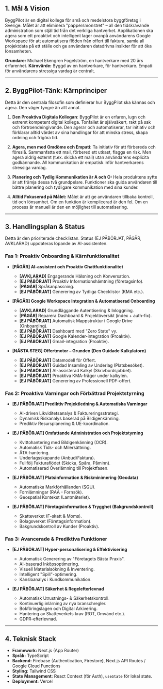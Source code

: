 
## 1. Mål & Vision

ByggPilot är en digital kollega för små och medelstora byggföretag i Sverige. Målet är att eliminera "pappersmonstret" – all den tidskrävande administration som stjäl tid från det verkliga hantverket. Applikationen ska agera som ett proaktivt och intelligent lager ovanpå användarens Google Workspace för att automatisera flöden från offert till faktura, samla all projektdata på ett ställe och ge användaren datadrivna insikter för att öka lönsamheten.

**Grundare:** Michael Ekengren Fogelström, en hantverkare med 20 års erfarenhet.
**Kärnvärde:** Byggd av en hantverkare, för hantverkare. Empati för användarens stressiga vardag är centralt.

---

## 2. ByggPilot-Tänk: Kärnprinciper

Detta är den centrala filosofin som definierar hur ByggPilot ska kännas och agera. Den väger tyngre än allt annat.

1.  **Den Proaktiva Digitala Kollegan:** ByggPilot är en erfaren, lugn och extremt kompetent digital kollega. Tonfallet är självsäkert, rakt på sak och förtroendeingivande. Den agerar och automatiserar, tar initiativ och förklarar alltid värdet av sina handlingar för att minska stress, skapa ordning och frigöra tid.

2.  **Agera, men med Omdöme och Empati:** Ta initiativ för att förbereda och föreslå. Sammanfatta ett mail, förbered ett utkast, flagga en risk. Men agera aldrig externt (t.ex. skicka ett mail) utan användarens explicita godkännande. All kommunikation är empatisk inför hantverkarens stressiga vardag.

3.  **Planering och Tydlig Kommunikation är A och O:** Hela produktens syfte är att främja dessa två grundpelare. Funktioner ska guida användaren till bättre planering och tydligare kommunikation med sina kunder.

4.  **Alltid Fokuserad på Målet:** Målet är att ge användaren tillbaka kontroll, tid och lönsamhet. Om en funktion är komplicerad är den fel. Om en process är manuell är den en möjlighet till automatisering.

---

## 3. Handlingsplan & Status

Detta är den prioriterade checklistan. Status (EJ PÅBÖRJAT, PÅGÅR, AVKLARAD) uppdateras löpande av AI-assistenten.

### Fas 1: Proaktiv Onboarding & Kärnfunktionalitet

*   **[PÅGÅR] AI-assistent och Proaktiv Chattfunktionalitet**
    *   **[AVKLARAD]** Engagerande Hälsning och Konversation.
    *   **[EJ PÅBÖRJAT]** Proaktiv Informationshämtning (företagsinfo).
    *   **[PÅGÅR]** Språkanpassning.
    *   **[EJ PÅBÖRJAT]** Generering av Tydliga Checklistor (KMA etc.).

*   **[PÅGÅR] Google Workspace Integration & Automatiserad Onboarding**
    *   **[AVKLARAD]** Grundläggande Autentisering & Inloggning.
    *   **[PÅGÅR]** Reparera Dashboard & Projektöversikt (index + auth-fix).
    *   **[EJ PÅBÖRJAT]** Automatisk Mappstruktur i Google Drive (Onboarding).
    *   **[EJ PÅBÖRJAT]** Dashboard med "Zero State" vy.
    *   **[EJ PÅBÖRJAT]** Google Kalender-integration (Proaktiv). 
    *   **[EJ PÅBÖRJAT]** Gmail-integration (Proaktiv).

*   **[NÄSTA STEG] Offertmotor – Grunden (Den Guidade Kalkylatorn)**
    *   **[EJ PÅBÖRJAT]** Datamodell för Offert.
    *   **[EJ PÅBÖRJAT]** Guidad Insamling av Underlag (Platsbesöket).
    *   **[EJ PÅBÖRJAT]** AI-assisterad Kalkyl (Skrivbordsjobbet).
    *   **[EJ PÅBÖRJAT]** Proaktiva KMA-frågor under kalkylen.
    *   **[EJ PÅBÖRJAT]** Generering av Professionell PDF-offert.

### Fas 2: Proaktiva Varningar och Förbättrad Projektstyrning

*   **[EJ PÅBÖRJAT] Prediktiv Projektledning & Automatiska Varningar**
    *   AI-driven Likviditetsanalys & Faktureringsstrategi.
    *   Dynamisk Riskanalys baserad på Bildigenkänning.
    *   Prediktiv Resursplanering & UE-koordination.

*   **[EJ PÅBÖRJAT] Omfattande Administration och Projektstyrning**
    *   Kvittohantering med Bildigenkänning (OCR).
    *   Automatisk Tids- och Milersättning.
    *   ÄTA-hantering.
    *   Underlagsskapande (Anbud/Faktura).
    *   Fullfölj Fakturaflödet (Skicka, Spåra, Påminn).
    *   Automatiserad Överlämning till Projektfasen.

*   **[EJ PÅBÖRJAT] Platsinformation & Riskminimering (Geodata)**
    *   Automatiska Markförhållanden (SGU).
    *   Fornlämningar (RAÄ - Fornsök).
    *   Geospatial Kontekst (Lantmäteriet).

*   **[EJ PÅBÖRJAT] Företagsinformation & Trygghet (Bakgrundskontroll)**
    *   Skatteverket (F-skatt & Moms).
    *   Bolagsverket (Företagsinformation).
    *   Bakgrundskontroll av Kunder (Proaktiv).

### Fas 3: Avancerade & Prediktiva Funktioner

*   **[EJ PÅBÖRJAT] Hyper-personalisering & Effektivisering**
    *   Automatisk Generering av "Företagets Bästa Praxis".
    *   AI-baserad Inköpsoptimering.
    *   Visuell Materialsökning & Inventering.
    *   Intelligent "Spill"-optimering.
    *   Känsloanalys i Kundkommunikation.

*   **[EJ PÅBÖRJAT] Säkerhet & Regelefterlevnad**
    *   Automatisk Utrustnings- & Säkerhetskontroll.
    *   Kontinuerlig inlärning av nya branschregler.
    *   Bokföringslagen och Digital Arkivering.
    *   Hantering av Skatteverkets krav (ROT, Omvänd etc.).
    *   GDPR-efterlevnad.

---

## 4. Teknisk Stack

*   **Framework:** Next.js (App Router)
*   **Språk:** TypeScript
*   **Backend:** Firebase (Authentication, Firestore), Next.js API Routes / Google Cloud Functions
*   **Styling:** Tailwind CSS
*   **State Management:** React Context (för Auth), `useState` för lokal state.
*   **Deployment:** Vercel
